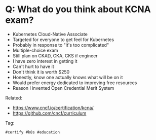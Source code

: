 # Q: What do you think about KCNA exam?

* Kubernetes Cloud-Native Associate
* Targeted for everyone to get feel for Kubernetes
* Probably in response to "it's too complicated"
* Multiple-choice exam
* Still plan on CKAD, CKA, CKS if engineer
* I have zero interest in getting it
* Can't hurt to have it
* Don't think it is worth \$250
* Honestly, know one actually knows what will be on it
* Would prefer energy dedicated to improving free resources
* Reason I invented Open Credential Merit System

Related:

* <https://www.cncf.io/certification/kcna/>
* <https://github.com/cncf/curriculum>

Tag:

    #certify #k8s #education
